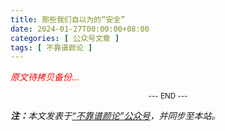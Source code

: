 ```yaml
---
title: 那些我们自以为的“安全”
date: 2024-01-27T00:00:00+08:00
categories: [ 公众号文章 ]
tags: [ 不靠谱颜论 ]
---
```


<font color=red><i>原文待拷贝备份...</i></font>

<center><small>--- END ---</small></center>

<i><b>注：</b>本文发表于[“不靠谱颜论”公众号](https://mp.weixin.qq.com/s/vA0A8466udF2cAzHaeDnVg)，并同步至本站。</i>
